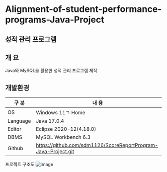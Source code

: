 # Alignment-of-student-performance-programs-Java-Project

## 성적 관리 프로그램

## 개 요

Java와 MySQL을 활용한 성적 관리 프로그램 제작

## 개발환경

| 구 분 | 내 용 |
| --- | --- |
| OS | Windows 11ㄱ Home |
| Language | Java 17.0.4 |
| Editor | Eclipse 2020-12(4.18.0) |
| DBMS | MySQL Workbench 6.3 |
| Github | https://github.com/sdm1126/ScoreReportProgram-Java-Project.git |


프로젝트 구조도
![image](https://user-images.githubusercontent.com/115531849/195748516-073d65b1-84d4-4b45-b742-71deeaaba266.png)
